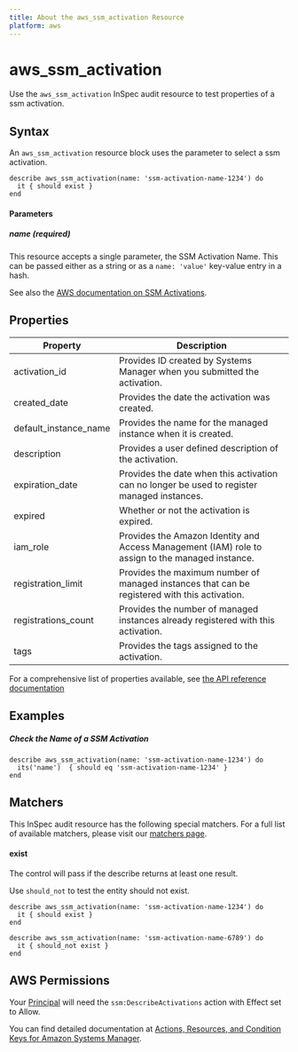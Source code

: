 ```yaml
---
title: About the aws_ssm_activation Resource
platform: aws
---
```


# aws\_ssm\_activation

Use the `aws_ssm_activation` InSpec audit resource to test properties of a ssm activation.

## Syntax

 An `aws_ssm_activation` resource block uses the parameter to select a ssm activation.

    describe aws_ssm_activation(name: 'ssm-activation-name-1234') do
      it { should exist }
    end


#### Parameters

##### name _(required)_

This resource accepts a single parameter, the SSM Activation Name.
This can be passed either as a string or as a `name: 'value'` key-value entry in a hash.

See also the [AWS documentation on SSM Activations](https://docs.aws.amazon.com/systems-manager/latest/userguide/activations.html).


## Properties

|Property                     | Description|
| ---                         | --- |
|activation\_id               | Provides  ID created by Systems Manager when you submitted the activation. |
|created\_date                | Provides the date the activation was created. |
|default\_instance\_name      | Provides the name for the managed instance when it is created. |
|description                  | Provides a user defined description of the activation. |
|expiration\_date             | Provides the date when this activation can no longer be used to register managed instances. |
|expired                      | Whether or not the activation is expired. |
|iam\_role                    | Provides the Amazon Identity and Access Management (IAM) role to assign to the managed instance. |
|registration\_limit          | Provides the maximum number of managed instances that can be registered with this activation. |
|registrations\_count         | Provides the number of managed instances already registered with this activation. |
|tags                         | Provides the tags assigned to the activation. |

For a comprehensive list of properties available, see [the API reference documentation](https://docs.aws.amazon.com/systems-manager/latest/APIReference/API_Activation.html)

## Examples

##### Check the Name of a SSM Activation

    describe aws_ssm_activation(name: 'ssm-activation-name-1234') do
      its('name')  { should eq 'ssm-activation-name-1234' }
    end

## Matchers

This InSpec audit resource has the following special matchers. For a full list of available matchers, please visit our [matchers page](https://www.inspec.io/docs/reference/matchers/).

#### exist

The control will pass if the describe returns at least one result.

Use `should_not` to test the entity should not exist.

    describe aws_ssm_activation(name: 'ssm-activation-name-1234') do
      it { should exist }
    end

    describe aws_ssm_activation(name: 'ssm-activation-name-6789') do
      it { should_not exist }
    end

## AWS Permissions

Your [Principal](https://docs.aws.amazon.com/IAM/latest/UserGuide/intro-structure.html#intro-structure-principal) will need the `ssm:DescribeActivations` action with Effect set to Allow.

You can find detailed documentation at [Actions, Resources, and Condition Keys for Amazon Systems Manager](https://docs.aws.amazon.com/IAM/latest/UserGuide/list_awssystemsmanager.html).